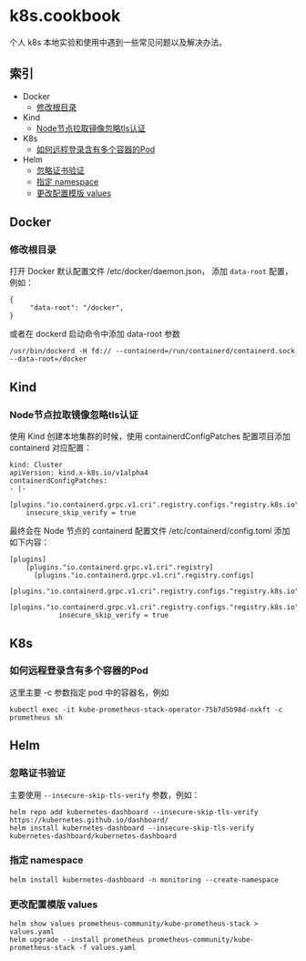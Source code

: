 # k8s.cookbook

个人 k8s 本地实验和使用中遇到一些常见问题以及解决办法。

## 索引
 - Docker
    - [修改根目录](https://github.com/songjiayang/k8s.cookbook#修改根目录)
 - Kind
   - [Node节点拉取镜像忽略tls认证](https://github.com/songjiayang/k8s.cookbook#Node节点拉取镜像忽略tls认证)
 - K8s
   - [如何远程登录含有多个容器的Pod](https://github.com/songjiayang/k8s.cookbook#如何远程登录含有多个容器的Pod)
 - Helm
   - [忽略证书验证](https://github.com/songjiayang/k8s.cookbook#忽略证书验证)
   - [指定 namespace](https://github.com/songjiayang/k8s.cookbook#指定namespace)
   - [更改配置模版 values](https://github.com/songjiayang/k8s.cookbook#更改配置模版values)

## Docker

### 修改根目录

打开 Docker 默认配置文件 /etc/docker/daemon.json， 添加 `data-root` 配置，例如：

```
{
     "data-root": "/docker",
}
```

或者在 dockerd 启动命令中添加 data-root 参数 

```
/usr/bin/dockerd -H fd:// --containerd=/run/containerd/containerd.sock --data-root=/docker
```

## Kind

### Node节点拉取镜像忽略tls认证

使用 Kind 创建本地集群的时候，使用 containerdConfigPatches 配置项目添加 containerd 对应配置：

```
kind: Cluster
apiVersion: kind.x-k8s.io/v1alpha4
containerdConfigPatches:
- |-
  [plugins."io.containerd.grpc.v1.cri".registry.configs."registry.k8s.io".tls]
    insecure_skip_verify = true
```

最终会在 Node 节点的 containerd 配置文件 /etc/containerd/config.toml 添加如下内容：

```
[plugins]
    [plugins."io.containerd.grpc.v1.cri".registry]
      [plugins."io.containerd.grpc.v1.cri".registry.configs]
        [plugins."io.containerd.grpc.v1.cri".registry.configs."registry.k8s.io"]
          [plugins."io.containerd.grpc.v1.cri".registry.configs."registry.k8s.io".tls]
            insecure_skip_verify = true
```

## K8s

### 如何远程登录含有多个容器的Pod

这里主要 -c 参数指定 pod 中的容器名，例如

```
kubectl exec -it kube-prometheus-stack-operator-75b7d5b98d-nxkft -c prometheus sh
```

## Helm

### 忽略证书验证

主要使用 `--insecure-skip-tls-verify` 参数，例如：

```
helm repo add kubernetes-dashboard --insecure-skip-tls-verify  https://kubernetes.github.io/dashboard/
helm install kubernetes-dashboard --insecure-skip-tls-verify  kubernetes-dashboard/kubernetes-dashboard
```

### 指定 namespace

```
helm install kubernetes-dashboard -n monitoring --create-namespace
```

### 更改配置模版 values

```
helm show values prometheus-community/kube-prometheus-stack > values.yaml
helm upgrade --install prometheus prometheus-community/kube-prometheus-stack -f values.yaml 
```
